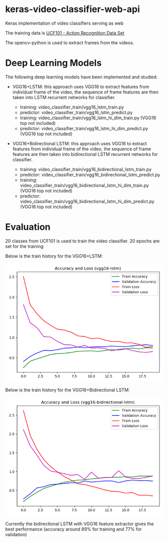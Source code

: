 # keras-video-classifier-web-api

Keras implementation of video classifiers serving as web

The training data is [UCF101 - Action Recognition Data Set](http://crcv.ucf.edu/data/UCF101.php)

The opencv-python is used to extract frames from the videos.

# Deep Learning Models

The following deep learning models have been implemented and studied:

* VGG16+LSTM: this approach uses VGG16 to extract features from individual frame of the video, the sequence of frame features are then taken into LSTM recurrent networks for classifier.
    * training: video_classifier_train/vgg16_lstm_train.py 
    * predictor: video_classifier_train/vgg16_lstm_predict.py
    * training: video_classifier_train/vgg16_lstm_hi_dim_train.py (VGG16 top not included) 
    * predictor: video_classifier_train/vgg16_lstm_hi_dim_predict.py (VGG16 top not included)
    
* VGG16+Bidirectional LSTM: this approach uses VGG16 to extract features from individual frame of the video, the sequence of frame features are then taken into bidirectional LSTM recurrent networks for classifier.
    * training: video_classifier_train/vgg16_bidirectional_lstm_train.py 
    * predictor: video_classifier_train/vgg16_bidirectional_lstm_predict.py
    * training: video_classifier_train/vgg16_bidirectional_lstm_hi_dim_train.py (VGG16 top not included)
    * predictor: video_classifier_train/vgg16_bidirectional_lstm_hi_dim_predict.py (VGG16 top not included)
    
# Evaluation

20 classes from UCF101 is used to train the video classifier. 20 epochs are set for the training

Below is the train history for the VGG16+LSTM:

![vgg16-lstm-history](/video_classifier/video_classifier_train/reports/UCF-101/vgg16-lstm-history.png)

Below is the train history for the VGG16+Bidirectional LSTM:

![vgg16-bidirectional-lstm-history](/video_classifier/video_classifier_train/reports/UCF-101/vgg16-bidirectional-lstm-history.png)

Currently the bidirectional LSTM with VGG16 feature extractor gives the best performance (accuracy around 89% for training and 77% for validation)
